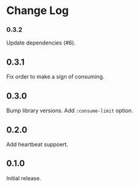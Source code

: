 # Change Log

### 0.3.2
Update dependencies (#6).

## 0.3.1
Fix order to make a sign of consuming.

## 0.3.0
Bump library versions.
Add `:consume-limit` option.

## 0.2.0
Add heartbeat suppoert.

## 0.1.0
Initial release.

